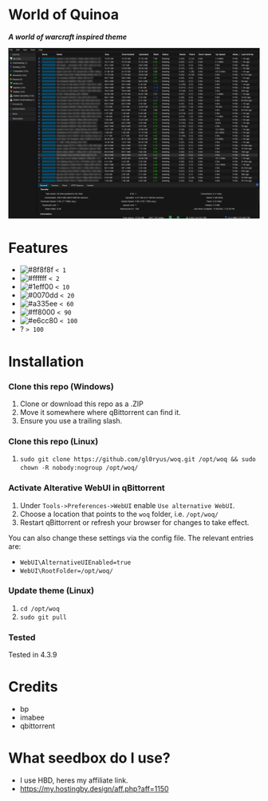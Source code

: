 # World of Quinoa 
**_A world of warcraft inspired theme_**

![p][p]

# Features
- ![#8f8f8f](https://placehold.co/15x15/8f8f8f/8f8f8f.png) `< 1`
- ![#ffffff](https://placehold.co/15x15/ffffff/ffffff.png) `< 2`
- ![#1eff00](https://placehold.co/15x15/1eff00/1eff00.png) `< 10`
- ![#0070dd](https://placehold.co/15x15/0070dd/0070dd.png) `< 20`
- ![#a335ee](https://placehold.co/15x15/a335ee/a335ee.png) `< 60`
- ![#ff8000](https://placehold.co/15x15/ff8000/ff8000.png) `< 90`
- ![#e6cc80](https://placehold.co/15x15/e6cc80/e6cc80.png) `< 100`
- ? `> 100`



# Installation

### Clone this repo (Windows)
1. Clone or download this repo as a .ZIP
2. Move it somewhere where qBittorrent can find it.
3. Ensure you use a trailing slash.

### Clone this repo (Linux)
1. `sudo git clone https://github.com/gl0ryus/woq.git /opt/woq && sudo chown -R nobody:nogroup /opt/woq/`


### Activate Alterative WebUI in qBittorrent
1. Under `Tools->Preferences->WebUI` enable `Use alternative WebUI`.
2. Choose a location that points to the `woq` folder, i.e. `/opt/woq/`
3. Restart qBittorrent or refresh your browser for changes to take effect.

You can also change these settings via the config file. The relevant entries are:

- `WebUI\AlternativeUIEnabled=true`
- `WebUI\RootFolder=/opt/woq/`

### Update theme (Linux)
1. `cd /opt/woq`
2. `sudo git pull`

### Tested
Tested in 4.3.9

# Credits
- bp
- imabee
- qbittorrent

# What seedbox do I use?
- I use HBD, heres my affiliate link.
- https://my.hostingby.design/aff.php?aff=1150

[p]: p.png
